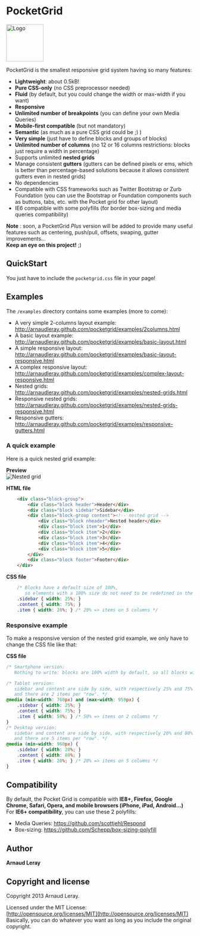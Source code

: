 # PocketGrid
<img src="http://arnaudleray.github.com/pocketgrid/images/logo-pocketgrid.png" height="100px" alt="Logo">

PocketGrid is the smallest responsive grid system having so many features:
- **Lightweight**: about 0.5kB!
- **Pure CSS-only** (no CSS preprocessor needed)
- **Fluid** (by default, but you could change the width or max-width if you want)
- **Responsive**
- **Unlimited number of breakpoints** (you can define your own Media Queries)
- **Mobile-first compatible** (but not mandatory)
- **Semantic** (as much as a pure CSS grid could be ;) )
- **Very simple** (just have to define blocks and groups of blocks)
- **Unlimited number of columns** (no 12 or 16 columns restrictions: blocks just require a width in percentage)
- Supports unlimited **nested grids**
- Manage consistent **gutters** (gutters can be defined pixels or ems, which is better than percentage-based solutions because it allows consistent gutters even in nested grids)
- No dependencies
- Compatible with CSS frameworks such as Twitter Bootstrap or Zurb Foundation (you can use the Bootstrap or Foundation components such as buttons, tabs, etc. with the Pocket grid for other layout)
- IE6 compatible with some polyfills (for border box-sizing and media queries compatibility)

**Note** : soon, a PocketGrid *Plus* version will be added to provide many useful features such as centering, push/pull, offsets, swaping, gutter improvements...  
**Keep an eye on this project!** ;)

## QuickStart

You just have to include the `pocketgrid.css` file in your page!

## Examples
The `/examples` directory contains some examples (more to come):
- A very simple 2-columns layout example: http://arnaudleray.github.com/pocketgrid/examples/2columns.html
- A basic layout example: http://arnaudleray.github.com/pocketgrid/examples/basic-layout.html
- A simple responsive layout: http://arnaudleray.github.com/pocketgrid/examples/basic-layout-responsive.html
- A complex responsive layout: http://arnaudleray.github.com/pocketgrid/examples/complex-layout-responsive.html
- Nested grids: http://arnaudleray.github.com/pocketgrid/examples/nested-grids.html
- Responsive nested grids: http://arnaudleray.github.com/pocketgrid/examples/nested-grids-responsive.html
- Responsive gutters: http://arnaudleray.github.com/pocketgrid/examples/responsive-gutters.html

### A quick example
Here is a quick nested grid example:

**Preview**  
![Nested grid](http://i.imgur.com/DYFRDP2.png)

**HTML file**  
```HTML
    <div class="block-group">
        <div class="block header">Header</div>
        <div class="block sidebar">Sidebar</div>
        <div class="block-group content"><!-- nested grid -->
            <div class="block nheader">Nested header</div>
            <div class="block item">1</div>
            <div class="block item">2</div>
            <div class="block item">3</div>
            <div class="block item">4</div>
            <div class="block item">5</div>
        </div>
        <div class="block footer">Footer</div>
    </div>
```

**CSS file**  
```CSS
    /* Blocks have a default size of 100%,
       so elements with a 100% size do not need to be redefined in the CSS. */
    .sidebar { width: 25%; }
    .content { width: 75%; }
    .item { width: 20%; } /* 20% => items on 5 columns */
```

### Responsive example
To make a responsive version of the nested grid example, we only have to change the CSS file like that:

**CSS file**  
```CSS
/* Smartphone version:
   Nothing to write: blocks are 100% width by default, so all blocks will be put below each other. */

/* Tablet version:
   sidebar and content are side by side, with respectively 25% and 75% of the grid width,
   and there are 2 items per "row". */
@media (min-width: 768px) and (max-width: 959px) {
    .sidebar { width: 25%; }
    .content { width: 75%; }
    .item { width: 50%; } /* 50% => items on 2 columns */
}
/* Desktop version:
   sidebar and content are side by side, with respectively 20% and 80% of the grid width,
   and there are 5 items per "row". */
@media (min-width: 960px) {
    .sidebar { width: 20%; }
    .content { width: 80%; }
    .item { width: 20%; } /* 20% => items on 5 columns */
}
```

## Compatibility
By default, the Pocket Grid is compatible with **IE8+, Firefox, Google Chrome, Safari, Opera, and mobile browsers (iPhone, iPad, Android...)**  
For **IE6+ compatibility**, you can use these 2 polyfills:
- Media Queries: https://github.com/scottjehl/Respond
- Box-sizing: https://github.com/Schepp/box-sizing-polyfill

## Author

**Arnaud Leray**

## Copyright and license

Copyright 2013 Arnaud Leray.

Licensed under the MIT License:  
[http://opensource.org/licenses/MIT](http://opensource.org/licenses/MIT)  
Basically, you can do whatever you want as long as you include the original copyright.
